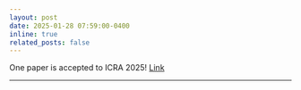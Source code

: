 ```yaml
---
layout: post
date: 2025-01-28 07:59:00-0400
inline: true
related_posts: false
---
```


One paper is accepted to ICRA 2025! <a href="https://birdy666.github.io/projects/3d_spatial_understanding_in_mllms/" target="_blank" rel="noopener noreferrer">Link</a> 

---